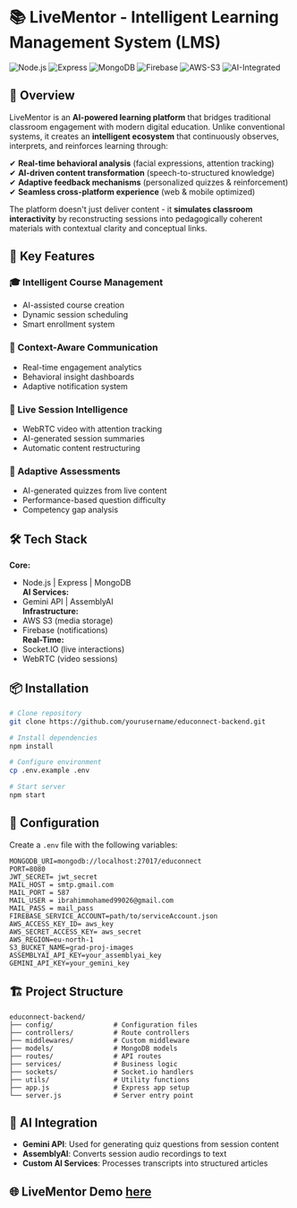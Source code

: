 # 📚 LiveMentor - Intelligent Learning Management System (LMS)

![Node.js](https://img.shields.io/badge/Node.js-18.x-green)
![Express](https://img.shields.io/badge/Express-4.x-lightgrey)
![MongoDB](https://img.shields.io/badge/MongoDB-6.x-brightgreen)
![Firebase](https://img.shields.io/badge/Firebase-Admin-yellow)
![AWS-S3](https://img.shields.io/badge/AWS-S3-orange)
![AI-Integrated](https://img.shields.io/badge/AI-Integrated-blueviolet)

## 🌟 Overview

LiveMentor is an **AI-powered learning platform** that bridges traditional classroom engagement with modern digital education. Unlike conventional systems, it creates an **intelligent ecosystem** that continuously observes, interprets, and reinforces learning through:

✔ **Real-time behavioral analysis** (facial expressions, attention tracking)  
✔ **AI-driven content transformation** (speech-to-structured knowledge)  
✔ **Adaptive feedback mechanisms** (personalized quizzes & reinforcement)  
✔ **Seamless cross-platform experience** (web & mobile optimized)  

The platform doesn't just deliver content - it **simulates classroom interactivity** by reconstructing sessions into pedagogically coherent materials with contextual clarity and conceptual links.

## 🚀 Key Features

### 🎓 Intelligent Course Management
- AI-assisted course creation
- Dynamic session scheduling
- Smart enrollment system

### 💬 Context-Aware Communication
- Real-time engagement analytics
- Behavioral insight dashboards
- Adaptive notification system

### 🎥 Live Session Intelligence
- WebRTC video with attention tracking
- AI-generated session summaries
- Automatic content restructuring

### 📝 Adaptive Assessments
- AI-generated quizzes from live content
- Performance-based question difficulty
- Competency gap analysis

## 🛠 Tech Stack

**Core:**
- Node.js | Express | MongoDB  
**AI Services:**
- Gemini API | AssemblyAI  
**Infrastructure:**
- AWS S3 (media storage)  
- Firebase (notifications)  
**Real-Time:**
- Socket.IO (live interactions)  
- WebRTC (video sessions)  

## 📦 Installation

```bash
# Clone repository
git clone https://github.com/yourusername/educonnect-backend.git

# Install dependencies
npm install

# Configure environment
cp .env.example .env

# Start server
npm start
```

## 🔧 Configuration

Create a `.env` file with the following variables:

```
MONGODB_URI=mongodb://localhost:27017/educonnect
PORT=8080
JWT_SECRET= jwt_secret
MAIL_HOST = smtp.gmail.com
MAIL_PORT = 587
MAIL_USER = ibrahimmohamed99026@gmail.com
MAIL_PASS = mail_pass
FIREBASE_SERVICE_ACCOUNT=path/to/serviceAccount.json
AWS_ACCESS_KEY_ID= aws_key
AWS_SECRET_ACCESS_KEY= aws_secret
AWS_REGION=eu-north-1
S3_BUCKET_NAME=grad-proj-images
ASSEMBLYAI_API_KEY=your_assemblyai_key
GEMINI_API_KEY=your_gemini_key
```

## 🏗️ Project Structure

```
educonnect-backend/
├── config/               # Configuration files
├── controllers/          # Route controllers
├── middlewares/          # Custom middleware
├── models/               # MongoDB models
├── routes/               # API routes
├── services/             # Business logic
├── sockets/              # Socket.io handlers
├── utils/                # Utility functions
├── app.js                # Express app setup
└── server.js             # Server entry point
```

## 🤖 AI Integration

- **Gemini API**: Used for generating quiz questions from session content
- **AssemblyAI**: Converts session audio recordings to text
- **Custom AI Services**: Processes transcripts into structured articles

## 🌐 LiveMentor Demo [here](https://drive.google.com/file/d/10x41-VtZgrzhKOABNqhf8W63z6f83enn/view)

